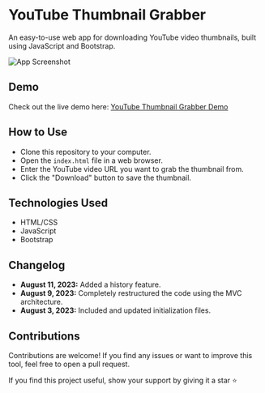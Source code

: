 # YouTube Thumbnail Grabber

An easy-to-use web app for downloading YouTube video thumbnails, built using JavaScript and Bootstrap.

![App Screenshot](https://blogger.googleusercontent.com/img/b/R29vZ2xl/AVvXsEgGSk6ltqx2w32pOOJcAobLpGHRQv2xLAOkjGW-PHcYqx0mRk01S9cWJlWJFVeYy4JhU52SPPW38Lr9qqs8GQq5Uw7SlhSdoXJ-ZXjkB_Eb1w_uHlgY-puF_D-slsqOIvek22OvW4GPneX4E69sXny2FocgcyyJzCQ8H7Fx-Y0vXuURB_eKWh-qaK7SeZyk/s1600/ready%20bro.png)

## Demo

Check out the live demo here: [YouTube Thumbnail Grabber Demo](https://rezzvy.github.io/youtube-thumbnail-grabber/)

## How to Use

- Clone this repository to your computer.
- Open the `index.html` file in a web browser.
- Enter the YouTube video URL you want to grab the thumbnail from.
- Click the "Download" button to save the thumbnail.

## Technologies Used

- HTML/CSS
- JavaScript
- Bootstrap

## Changelog

- **August 11, 2023:** Added a history feature.
- **August 9, 2023:** Completely restructured the code using the MVC architecture.
- **August 3, 2023:** Included and updated initialization files.

## Contributions

Contributions are welcome! If you find any issues or want to improve this tool, feel free to open a pull request.

If you find this project useful, show your support by giving it a star ⭐️
